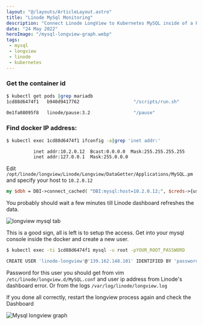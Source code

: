 ```yaml
---
layout: "@/layouts/ArticleLayout.astro"
title: "Linode MySql Monitoring"
description: "Connect Linode LongView to Kubernetes MySQL inside of a Pod"
date: "24 May 2022"
heroImage: "/mysql-longview-graph.webp"
tags:
 - mysql
 - longview
 - linode
 - kubernetes
---
```



### Get the container id

```bash
$ kubectl get pods |grep mariadb
1cd88d6474f1   b940d9417762                    "/scripts/run.sh"        18 hours ago   Up 18 hours             k8s_mariadb_mariadb-deployment-6789f89cb6-4qqrw_pychat_2a4e2a0a-2899-4752-ac12-feaee3c6299c_1

0e1fa08095f8   linode/pause:3.2                "/pause"                 18 hours ago   Up 18 hours             k8s_POD_mariadb-deployment-6789f89cb6-4qqrw_pychat_2a4e2a0a-2899-4752-ac12-feaee3c6299c_1
```

### Find docker IP address:

```bash
$ kubectl exec 1cd88d6474f1 ifconfig -a|grep 'inet addr:'

          inet addr:10.2.0.12  Bcast:0.0.0.0  Mask:255.255.255.255
          inet addr:127.0.0.1  Mask:255.0.0.0
```

Edit `/opt/linode/longview/Linode/Longview/DataGetter/Applications/MySQL.pm` and specify your host to `10.2.0.12`

```perl
my $dbh = DBI->connect_cached( "DBI:mysql:host=10.2.0.12;", $creds->{username}, $creds->{password} ) or do {
```

You probably should wait a few minutes till Linode dashboard refreshes the data.

![longview mysql tab](/longview-mysql-tab.png "Information about ip address should be here")


This is a good sign, all is left is to setup the access. Get into your mysql console inside the docker and create a new user.

```bash
$ kubectl exec -ti 1cd88d6474f1 mysql -u root -pYOUR_ROOT_PASSWORD

CREATE USER 'linode-longview'@'139.162.148.101' IDENTIFIED BY 'password';
```

Password for this user you should get from vim `/etc/linode/longview.d/MySQL.conf` and user ip address from Linode's dashboard error. Or from the logs  `/var/log/linode/longview.log`

If you done all correctly, restart the longview process again and check the Dashboard

![Mysql longview graph](/mysql-longview-graph.webp "Magic isn't it? ")



